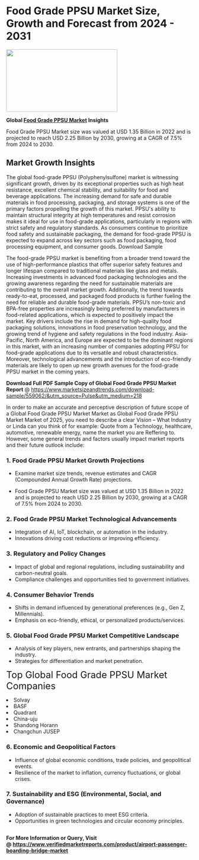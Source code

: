 <H1>Food Grade PPSU Market Size, Growth and Forecast from 2024 - 2031</H1><img class="aligncenter size-medium wp-image-584254" src="https://thirdeyenews.in/wp-content/uploads/2024/09/Global-Market-Research-300x168.jpeg" alt="" width="300" height="168" /><p><strong>Global&nbsp;<a href="https://www.marketsizeandtrends.com/download-sample/559062/&amp;utm_source=Pulse&amp;utm_medium=218">Food Grade PPSU Market</a> Insights</strong></p><p>Food Grade PPSU Market size was valued at USD 1.35 Billion in 2022 and is projected to reach USD 2.25 Billion by 2030, growing at a CAGR of 7.5% from 2024 to 2030.</p><p><h2>Market Growth Insights</h2> <p>The global food-grade PPSU (Polyphenylsulfone) market is witnessing significant growth, driven by its exceptional properties such as high heat resistance, excellent chemical stability, and suitability for food and beverage applications. The increasing demand for safe and durable materials in food processing, packaging, and storage systems is one of the primary factors propelling the growth of this market. PPSU's ability to maintain structural integrity at high temperatures and resist corrosion makes it ideal for use in food-grade applications, particularly in regions with strict safety and regulatory standards. As consumers continue to prioritize food safety and sustainable packaging, the demand for food-grade PPSU is expected to expand across key sectors such as food packaging, food processing equipment, and consumer goods. Download Sample </p> <p>The food-grade PPSU market is benefiting from a broader trend toward the use of high-performance plastics that offer superior safety features and longer lifespan compared to traditional materials like glass and metals. Increasing investments in advanced food packaging technologies and the growing awareness regarding the need for sustainable materials are contributing to the overall market growth. Additionally, the trend towards ready-to-eat, processed, and packaged food products is further fueling the need for reliable and durable food-grade materials. PPSU’s non-toxic and BPA-free properties are increasingly being preferred by manufacturers in food-related applications, which is expected to positively impact the market. Key drivers include the rise in demand for high-quality food packaging solutions, innovations in food preservation technology, and the growing trend of hygiene and safety regulations in the food industry. Asia-Pacific, North America, and Europe are expected to be the dominant regions in this market, with an increasing number of companies adopting PPSU for food-grade applications due to its versatile and robust characteristics. Moreover, technological advancements and the introduction of eco-friendly materials are likely to open up new growth avenues for the food-grade PPSU market in the coming years. </p><p><span class=""><strong>Download Full PDF Sample Copy of Global Food Grade PPSU Market Report</strong> @ <a href="https://www.marketsizeandtrends.com/download-sample/559062/&amp;utm_source=Pulse&amp;utm_medium=218" target="_blank">https://www.marketsizeandtrends.com/download-sample/559062/&amp;utm_source=Pulse&amp;utm_medium=218</a></span></p><p>In order to make an accurate and perceptive description of future scope of a Global&nbsp;Food Grade PPSU Market Market as Global&nbsp;Food Grade PPSU Market Market of 2025, you need to describe a clear Vision &ndash; What Industry or Linda can you think of for example: Quote from a Technology, healthcare, automotive, renewable energy, name the market you are Reffering to. However, some general trends and factors usually impact market reports and their future outlook include:</p><h3>1.&nbsp;<strong>Food Grade PPSU Market Growth Projections</strong></h3><ul><li>Examine market size trends, revenue estimates and CAGR (Compounded Annual Growth Rate) projections.</li><li><p>Food Grade PPSU Market size was valued at USD 1.35 Billion in 2022 and is projected to reach USD 2.25 Billion by 2030, growing at a CAGR of 7.5% from 2024 to 2030.</p></li></ul><h3>2.&nbsp;<strong>Food Grade PPSU Market Technological Advancements</strong></h3><ul><li>Integration of AI, IoT, blockchain, or automation in the industry.</li><li>Innovations driving cost reductions or improving efficiency.</li></ul><h3>3.&nbsp;<strong>Regulatory and Policy Changes</strong></h3><ul><li>Impact of global and regional regulations, including sustainability and carbon-neutral goals.</li><li>Compliance challenges and opportunities tied to government initiatives.</li></ul><h3>4.&nbsp;<strong>Consumer Behavior Trends</strong></h3><ul><li>Shifts in demand influenced by generational preferences (e.g., Gen Z, Millennials).</li><li>Emphasis on eco-friendly, ethical, or personalized products/services.</li></ul><h3>5.&nbsp;<strong>Global Food Grade PPSU Market Competitive Landscape</strong></h3><ul><li>Analysis of key players, new entrants, and partnerships shaping the industry.</li><li>Strategies for differentiation and market penetration.</li></ul><p data-pm-slice="1 1 []"><span style="color: inherit; font-family: inherit; font-size: 25px;">Top Global Food Grade PPSU Market Companies</span></p><div class="" data-test-id=""><p><li>Solvay</li><li> BASF</li><li> Quadrant</li><li> China-uju</li><li> Shandong Horann</li><li> Changchun JUSEP</li></p></div><h3>6.&nbsp;<strong>Economic and Geopolitical Factors</strong></h3><ul><li>Influence of global economic conditions, trade policies, and geopolitical events.</li><li>Resilience of the market to inflation, currency fluctuations, or global crises.</li></ul><h3>7.&nbsp;<strong>Sustainability and ESG (Environmental, Social, and Governance)</strong></h3><ul><li>Adoption of sustainable practices to meet ESG criteria.</li><li>Opportunities in green technologies and circular economy principles.</li></ul><h2><strong style="font-size: 14px;">For More Information or Query, Visit @&nbsp;</strong><a style="background-color: #ffffff; font-size: 14px;" href="https://www.marketsizeandtrends.com/report/food-grade-ppsu-market/" target="_blank">https://www.verifiedmarketreports.com/product/airport-passenger-boarding-bridge-market</a></h2>
